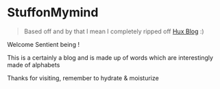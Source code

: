 StuffonMymind
========
> Based off and by that I mean I completely ripped off [Hux Blog](https://github.com/Huxpro/huxpro.github.io) :)


Welcome Sentient being !

This is a certainly a blog and is made up of words which are interestingly made of alphabets

Thanks for visiting, remember to hydrate & moisturize
